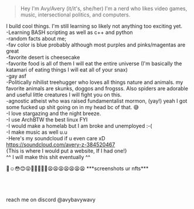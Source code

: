 ><p>Hey I'm Avy/Avery (it/it's, she/her) I'm a nerd who likes video games, music, intersectional politics, and computers.<br>
I build cool things. I'm still learning so likely not anything too exciting yet.<br>
 -Learning BASH scripting as well as c++ and python<br>
 -random facts about me;<br>
 -fav color is blue probably although most purples and pinks/magentas are great<br>
 -favorite desert is cheesecake<br>
 -favorite food is all of them I will eat the entire universe (I'm basically the katamari of eating things I will eat all of your snax)<br>
 -gay asf<br>
 -Politically nihilist treehugger who loves all things nature and animals. my favorite animals are skunks, doggos and frogsss. Also spiders are adorable and useful little creatures I will fight you on this.<br>
 -agnostic atheist who was raised fundamentalist mormon, (yay!) yeah I got some fucked up shit going on in my head bc of that. 😅<br>
 -I love stargazing and the night breeze.<br>
 -I use ArchBTW the best linux FYI<br>
 -I would make a homelab but I am broke and unemployed :-(<br>
 -I make music as well u.u<br>
 -Here's my soundcloud if u even care xD<br>
 https://soundcloud.com/avery-z-384520467<br>
{This is where I would put a website, If I had one!}<br>
^^ I will make this shit eventually ^^<br></p>
<p>
🥺☺️😳😊😝🐶🤙🏳️‍🌈🤭😫😫😫😫😫😫😫  ***screenshots ur nfts***<br>
<br>
<br>
<br>
<br>
reach me on discord @avybavywavy<br>
</p>
<!---
Avybavywavy/Avybavywavy is a ✨ special ✨ repository because its `README.md` (this file) appears on your GitHub profile.
You can click the Preview link to take a look at your changes.
--->
